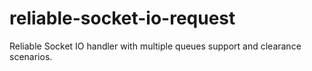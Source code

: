 # reliable-socket-io-request
Reliable Socket IO handler with multiple queues support and clearance scenarios.
